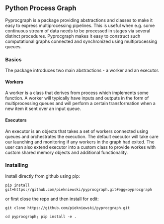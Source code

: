## Python Process Graph

Pyprocgraph is a package providing abstractions and 
classes to make it easy to express multiprocessing
pipelines. This is useful when e.g. some continuous
stream of data needs to be processed in stages via 
several distinct procedures. Pyprocgraph makes it easy
to construct such computational graphs connected and 
synchronized using multiprocessing queues. 

### Basics

The package introduces two main abstractions - a worker and 
an executor. 

#### Workers

A worker is a class that derives from process
which implements some function. A worker will typically have
inputs and outputs in the form of multiprocessing
queues and will perform a certain transformation when
a new item it sent over an input queue. 

#### Executors

An executor is an objects that takes a set of workers
connected using queues and orchestrates the execution. 
The default executor will take care our launching and 
monitoring if any workers in the graph had exited. The user
can also extend executor into a custom class to provide
workes with custom shared memory objects and additional 
functionality.

### Installing

Install directly from github using pip:

```pip install git+https://github.com/piekniewski/pyprocgraph.git#egg=pyprocgraph```

or first close the repo and then install for edit:

```git clone https://github.com/piekniewski/pyprocgraph.git```

```cd pyprocgraph; pip install -e . ```